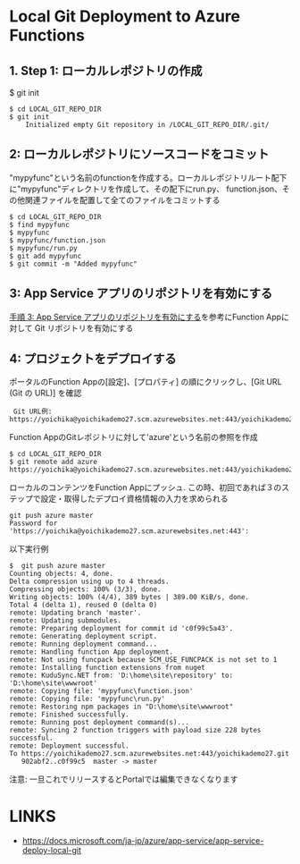 # Local Git Deployment to Azure Functions


## 1. Step 1: ローカルレポジトリの作成
$ git init
```
$ cd LOCAL_GIT_REPO_DIR
$ git init
    Initialized empty Git repository in /LOCAL_GIT_REPO_DIR/.git/
```

## 2: ローカルレポジトリにソースコードをコミット
"mypyfunc"という名前のfunctionを作成する。ローカルレポジトリルート配下に"mypyfunc"ディレクトリを作成して、その配下にrun.py、 function.json、その他関連ファイルを配置して全てのファイルをコミットする

```
$ cd LOCAL_GIT_REPO_DIR
$ find mypyfunc
$ mypyfunc
$ mypyfunc/function.json
$ mypyfunc/run.py
$ git add mypyfunc
$ git commit -m "Added mypyfunc"
```

## 3: App Service アプリのリポジトリを有効にする
[手順 3: App Service アプリのリポジトリを有効にする](https://docs.microsoft.com/ja-jp/azure/app-service/app-service-deploy-local-git#span-data-ttu-idd68c5-131a-namestep3a手順-3-app-service-アプリのリポジトリを有効にするspanspan-classsxs-lookupspan-data-stu-idd68c5-131a-namestep3astep-3-enable-the-app-service-app-repositoryspanspan)を参考にFunction Appに対して Git リポジトリを有効にする


## 4: プロジェクトをデプロイする

ポータルのFunction Appの[設定]、[プロパティ] の順にクリックし、[Git URL (Git の URL)] を確認
```
 Git URL例: https://yoichika@yoichikademo27.scm.azurewebsites.net:443/yoichikademo27.git
```

Function AppのGitレポジトリに対して'azure'という名前の参照を作成

```
$ cd LOCAL_GIT_REPO_DIR
$ git remote add azure https://yoichika@yoichikademo27.scm.azurewebsites.net:443/yoichikademo27.git
```

ローカルのコンテンツをFunction Appにプッシュ. この時、初回であれば３のステップで設定・取得したデプロイ資格情報の入力を求められる
```
git push azure master
Password for 'https://yoichika@yoichikademo27.scm.azurewebsites.net:443':
```

以下実行例
```
$  git push azure master
Counting objects: 4, done.
Delta compression using up to 4 threads.
Compressing objects: 100% (3/3), done.
Writing objects: 100% (4/4), 389 bytes | 389.00 KiB/s, done.
Total 4 (delta 1), reused 0 (delta 0)
remote: Updating branch 'master'.
remote: Updating submodules.
remote: Preparing deployment for commit id 'c0f99c5a43'.
remote: Generating deployment script.
remote: Running deployment command...
remote: Handling function App deployment.
remote: Not using funcpack because SCM_USE_FUNCPACK is not set to 1
remote: Installing function extensions from nuget
remote: KuduSync.NET from: 'D:\home\site\repository' to: 'D:\home\site\wwwroot'
remote: Copying file: 'mypyfunc\function.json'
remote: Copying file: 'mypyfunc\run.py'
remote: Restoring npm packages in "D:\home\site\wwwroot"
remote: Finished successfully.
remote: Running post deployment command(s)...
remote: Syncing 2 function triggers with payload size 228 bytes successful.
remote: Deployment successful.
To https://yoichikademo27.scm.azurewebsites.net:443/yoichikademo27.git
   902abf2..c0f99c5  master -> master
```
注意: 一旦これでリリースするとPortalでは編集できなくなります


# LINKS
* https://docs.microsoft.com/ja-jp/azure/app-service/app-service-deploy-local-git
